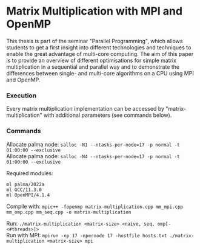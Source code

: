 # Matrix Multiplication with MPI and OpenMP
This thesis is part of the seminar "Parallel Programming", which allows students to get a first insight into different technologies and techniques to enable the great advantage of multi-core computing. The aim of this paper is to provide an overview of different optimisations for simple matrix multiplication in a sequential and parallel way and to demonstrate the differences between single- and multi-core algorithms on a CPU using MPI and OpenMP.

### Execution
Every matrix multiplication implementation can be accessed by "matrix-multiplication" with additional parameters (see commands below).

### Commands

Allocate palma node: `salloc -N1 --ntasks-per-node=17 -p normal -t 01:00:00 --exclusive`  
Allocate palma node: `salloc -N4 --ntasks-per-node=17 -p normal -t 01:00:00 --exclusive`  

Required modules:
```
ml palma/2022a
ml GCC/11.3.0
ml OpenMPI/4.1.4
```

Compile with: `mpic++ -fopenmp matrix-multiplication.cpp mm_mpi.cpp mm_omp.cpp mm_seq.cpp -o matrix-multiplication`

Run: `./matrix-multiplication <matrix-size> <naive, seq, omp[-<#threads>]>`   
Run with MPI: `mpirun -np 17 -npernode 17 -hostfile hosts.txt ./matrix-multiplication <matrix-size> mpi`  

